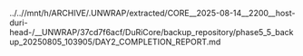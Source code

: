 ../..//mnt/h/ARCHIVE/.UNWRAP/extracted/CORE__2025-08-14__2200__host-duri-head-/__UNWRAP/37cd7f6acf/DuRiCore/backup_repository/phase5_5_backup_20250805_103905/DAY2_COMPLETION_REPORT.md